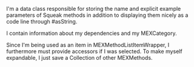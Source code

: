 I'm a data class responsible for storing the name and explicit example parameters of Squeak methods in addition to displaying them nicely as a code line through #asString. 

I contain information about my dependencies and my MEXCategory.

Since I'm being used as an item in MEXMethodListItemWrapper, I furthermore must provide accessors if I was selected. To make myself expandable, I just save a Collection of other MEXMethods.

